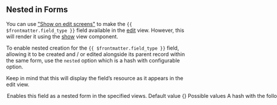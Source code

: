 ## Nested in Forms
<div class="space-x-2">
  <VersionReq version="3.19.0" />
  <BetaStatus label="Public beta"></BetaStatus>
</div>


You can use ["Show on edit screens"](#show-on-edit-screens) to make the `{{ $frontmatter.field_type }}` field available in the [edit](./../views.html#Edit) view. However, this will render it using the [show](./../views.html#Show) view component.

To enable nested creation for the `{{ $frontmatter.field_type }}` field, allowing it to be created and / or edited alongside its parent record within the same form, use the `nested` option which is a hash with configurable option.


Keep in mind that this will display the field’s resource as it appears in the edit view.

<Option name="nested">

Enables this field as a nested form in the specified views.

##### Default value

{}

#### Possible values

A hash with the following options:
- `on:` Views in which to enable nesting. Accepted values:
  - `:new` - Enables nesting in the [new](./../views.html#New) view.
  - `:edit` - Enables nesting in the [edit](./../views.html#Edit) view.
  - `:forms` - Enables nesting in the [new](./../views.html#New) and [edit](./../views.html#Edit) views.
- `limit:` *(Only for `has_many` and `has_and_belongs_to_many` fields)* Hides the "Add" button when the specified limit is reached.

:::tip
Setting `nested: true` is a shortcut for `nested: { on: :forms }`.
:::

#### Example

```ruby-vue{4,5,7,8,10,11,13-14,16-19}
# app/avo/resources/book.rb
class Avo::Resources::Book < Avo::BaseResource
  def fields
    # Shortcut for full nesting
    field :{{ $frontmatter.field_type === 'has_one' ? 'author' : 'authors' }}, as: :{{ $frontmatter.field_type }}, nested: true

    # Explicit nesting on new only
    field :{{ $frontmatter.field_type === 'has_one' ? 'author' : 'authors' }}, as: :{{ $frontmatter.field_type }}, nested: { on: :new }

    # Explicit nesting on edit only
    field :{{ $frontmatter.field_type === 'has_one' ? 'author' : 'authors' }}, as: :{{ $frontmatter.field_type }}, nested: { on: :edit }

    # Explicit nesting on both new and edit
    field :{{ $frontmatter.field_type === 'has_one' ? 'author' : 'authors' }}, as: :{{ $frontmatter.field_type }}, nested: { on: :forms }

    # Limit nested creation (for has_many or has_and_belongs_to_many only)
    field :authors,
      as: :{{ $frontmatter.field_type }},
      nested: { on: [:new, :edit], limit: 2 }
  end
end
```

</Option>
